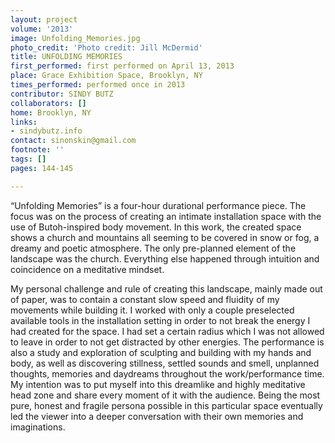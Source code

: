 ```yaml
---
layout: project
volume: '2013'
image: Unfolding_Memories.jpg
photo_credit: 'Photo credit: Jill McDermid'
title: UNFOLDING MEMORIES
first_performed: first performed on April 13, 2013
place: Grace Exhibition Space, Brooklyn, NY
times_performed: performed once in 2013
contributor: SINDY BUTZ
collaborators: []
home: Brooklyn, NY
links:
- sindybutz.info
contact: sinonskin@gmail.com
footnote: ''
tags: []
pages: 144-145

---
```


“Unfolding Memories” is a four-hour durational performance piece. The focus was on the process of creating an intimate installation space with the use of Butoh-inspired body movement. In this work, the created space shows a church and mountains all seeming to be covered in snow or fog, a dreamy and poetic atmosphere. The only pre-planned element of the landscape was the church. Everything else happened through intuition and coincidence on a meditative mindset.

My personal challenge and rule of creating this landscape, mainly made out of paper, was to contain a constant slow speed and fluidity of my movements while building it. I worked with only a couple preselected available tools in the installation setting in order to not break the energy I had created for the space. I had set a certain radius which I was not allowed to leave in order to not get distracted by other energies. The performance is also a study and exploration of sculpting and building with my hands and body, as well as discovering stillness, settled sounds and smell, unplanned thoughts, memories and daydreams throughout the work/performance time. My intention was to put myself into this dreamlike and highly meditative head zone and share every moment of it with the audience. Being the most pure, honest and fragile persona possible in this particular space eventually led the viewer into a deeper conversation with their own memories and imaginations.
